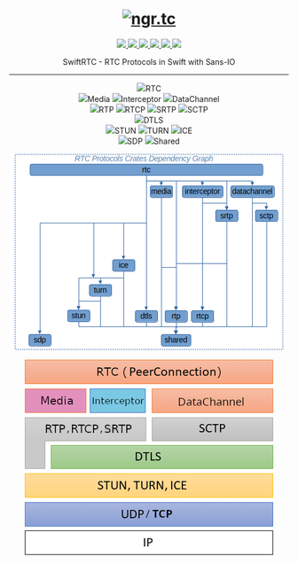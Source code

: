 <h1 align="center">
 <a href="https://ngr.tc"><img src="https://raw.githubusercontent.com/ngr-tc/ngr-tc.github.io/master/res/swiftRTC.png" alt="ngr.tc"></a>
 <br>
</h1>
<p align="center">
 <a href="https://github.com/ngr-tc/swift-rtc/actions">
  <img src="https://github.com/ngr-tc/swift-rtc/workflows/build&test/badge.svg">
 </a>
 <a href="https://github.com/ngr-tc/swift-rtc/releases/latest">
  <img src="https://img.shields.io/github/v/release/ngr-tc/swift-rtc?sort=semver">
 </a>
 <a href="https://swiftpackageindex.com/ngr-tc/swift-rtc">
  <img src="https://img.shields.io/endpoint?url=https%3A%2F%2Fswiftpackageindex.com%2Fapi%2Fpackages%2Fngr-tc%2Fswift-rtc%2Fbadge%3Ftype%3Dswift-versions">
 </a>
 <a href="https://swiftpackageindex.com/ngr-tc/swift-rtc">
  <img src="https://img.shields.io/endpoint?url=https%3A%2F%2Fswiftpackageindex.com%2Fapi%2Fpackages%2Fngr-tc%2Fswift-rtc%2Fbadge%3Ftype%3Dplatforms">
 </a>
 <a href="https://codecov.io/gh/ngr-tc/swift-rtc">
  <img src="https://codecov.io/gh/ngr-tc/swift-rtc/branch/master/graph/badge.svg">
 </a>
 <a href="https://opensource.org/licenses/MIT">
  <img src="https://img.shields.io/badge/License-MIT-blue.svg">
 </a>
</p>
<p align="center">
 SwiftRTC - RTC Protocols in Swift with Sans-IO
</p>

---

<p align="center">
    <img src="https://raw.githubusercontent.com/webrtc-rs/webrtc/master/doc/uncheck.png">RTC
    <br>
    <img src="https://raw.githubusercontent.com/webrtc-rs/webrtc/master/doc/uncheck.png">Media
    <img src="https://raw.githubusercontent.com/webrtc-rs/webrtc/master/doc/uncheck.png">Interceptor
    <img src="https://raw.githubusercontent.com/webrtc-rs/webrtc/master/doc/uncheck.png">DataChannel
    <br>
    <img src="https://raw.githubusercontent.com/webrtc-rs/webrtc/master/doc/uncheck.png">RTP
    <img src="https://raw.githubusercontent.com/webrtc-rs/webrtc/master/doc/uncheck.png">RTCP
    <img src="https://raw.githubusercontent.com/webrtc-rs/webrtc/master/doc/uncheck.png">SRTP
    <img src="https://raw.githubusercontent.com/webrtc-rs/webrtc/master/doc/uncheck.png">SCTP
    <br>
    <img src="https://raw.githubusercontent.com/webrtc-rs/webrtc/master/doc/uncheck.png">DTLS
    <br>
    <img src="https://raw.githubusercontent.com/webrtc-rs/webrtc/master/doc/check.png">STUN
    <img src="https://raw.githubusercontent.com/webrtc-rs/webrtc/master/doc/uncheck.png">TURN
    <img src="https://raw.githubusercontent.com/webrtc-rs/webrtc/master/doc/uncheck.png">ICE
    <br>
    <img src="https://raw.githubusercontent.com/webrtc-rs/webrtc/master/doc/check.png">SDP
    <img src="https://raw.githubusercontent.com/webrtc-rs/webrtc/master/doc/check.png">Shared
</p>
<p align="center">
 <img src="https://raw.githubusercontent.com/webrtc-rs/sfu-rs.github.io/master/res/rtc_crates_dep_graph.png" alt="RTC Crates Dependency Graph">
</p>
<p align="center">
 <img src="https://raw.githubusercontent.com/webrtc-rs/sfu-rs.github.io/master/res/rtc_stack.png" alt="RTC Protocols Stack">
</p>
